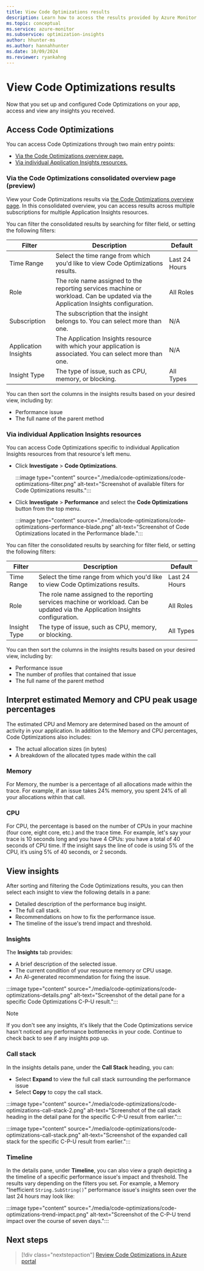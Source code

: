 ```yaml
---
title: View Code Optimizations results
description: Learn how to access the results provided by Azure Monitor's Code Optimizations feature.
ms.topic: conceptual
ms.service: azure-monitor
ms.subservice: optimization-insights
author: hhunter-ms
ms.author: hannahhunter
ms.date: 10/09/2024
ms.reviewer: ryankahng
---
```


# View Code Optimizations results

Now that you set up and configured Code Optimizations on your app, access and view any insights you received. 

## Access Code Optimizations

You can access Code Optimizations through two main entry points:

- [Via the Code Optimizations overview page.](#via-the-code-optimizations-overview-page-preview)
- [Via individual Application Insights resources.](#via-individual-application-insights-resources)

### Via the Code Optimizations consolidated overview page (preview)

View your Code Optimizations results via [the Code Optimizations overview page](https://aka.ms/codeoptimizations). In this consolidated overview, you can access results across multiple subscriptions for multiple Application Insights resources. 

<!--placeholder
:::image type="content" source="./media/code-optimizations/code-optimizations-performance-blade.png" alt-text="Screenshot of Code Optimizations located in the Performance blade.":::
-->

You can filter the consolidated results by searching for filter field, or setting the following filters:

| Filter | Description | Default |
| ------ | ----------- | ------- |
| Time Range | Select the time range from which you'd like to view Code Optimizations results. | Last 24 Hours | 
| Role | The role name assigned to the reporting services machine or workload. Can be updated via the Application Insights configuration. | All Roles |
| Subscription | The subscription that the insight belongs to. You can select more than one. | N/A |
| Application Insights | The Application Insights resource with which your application is associated. You can select more than one. | N/A |
| Insight Type | The type of issue, such as CPU, memory, or blocking. | All Types |

You can then sort the columns in the insights results based on your desired view, including by:
- Performance issue
- The full name of the parent method

### Via individual Application Insights resources

You can access Code Optimizations specific to individual Application Insights resources from that resource's left menu.

- Click **Investigate** > **Code Optimizations**.

   :::image type="content" source="./media/code-optimizations/code-optimizations-filter.png" alt-text="Screenshot of available filters for Code Optimizations results.":::

- Click **Investigate** > **Performance** and select the **Code Optimizations** button from the top menu.

   :::image type="content" source="./media/code-optimizations/code-optimizations-performance-blade.png" alt-text="Screenshot of Code Optimizations located in the Performance blade.":::


You can filter the consolidated results by searching for filter field, or setting the following filters:

| Filter | Description | Default |
| ------ | ----------- | ------- |
| Time Range | Select the time range from which you'd like to view Code Optimizations results. | Last 24 Hours | 
| Role | The role name assigned to the reporting services machine or workload. Can be updated via the Application Insights configuration. | All Roles |
| Insight Type | The type of issue, such as CPU, memory, or blocking. | All Types |

You can then sort the columns in the insights results based on your desired view, including by:
- Performance issue
- The number of profiles that contained that issue
- The full name of the parent method

## Interpret estimated Memory and CPU peak usage percentages

The estimated CPU and Memory are determined based on the amount of activity in your application. In addition to the Memory and CPU percentages, Code Optimizations also includes:

- The actual allocation sizes (in bytes)
- A breakdown of the allocated types made within the call

### Memory
For Memory, the number is a percentage of all allocations made within the trace. For example, if an issue takes 24% memory, you spent 24% of all your allocations within that call.

### CPU
For CPU, the percentage is based on the number of CPUs in your machine (four core, eight core, etc.) and the trace time. For example, let's say your trace is 10 seconds long and you have 4 CPUs: you have a total of 40 seconds of CPU time. If the insight says the line of code is using 5% of the CPU, it’s using 5% of 40 seconds, or 2 seconds.

## View insights

After sorting and filtering the Code Optimizations results, you can then select each insight to view the following details in a pane:

- Detailed description of the performance bug insight.
- The full call stack.
- Recommendations on how to fix the performance issue.
- The timeline of the issue's trend impact and threshold.

### Insights

The **Insights** tab provides:
- A brief description of the selected issue. 
- The current condition of your resource memory or CPU usage. 
- An AI-generated recommendation for fixing the issue. 

:::image type="content" source="./media/code-optimizations/code-optimizations-details.png" alt-text="Screenshot of the detail pane for a specific Code Optimizations C-P-U result.":::

> [!NOTE]
> If you don't see any insights, it's likely that the Code Optimizations service hasn't noticed any performance bottlenecks in your code. Continue to check back to see if any insights pop up. 

### Call stack

In the insights details pane, under the **Call Stack** heading, you can:

- Select **Expand** to view the full call stack surrounding the performance issue
- Select **Copy** to copy the call stack.

:::image type="content" source="./media/code-optimizations/code-optimizations-call-stack-2.png" alt-text="Screenshot of the call stack heading in the detail pane for the specific C-P-U result from earlier.":::

:::image type="content" source="./media/code-optimizations/code-optimizations-call-stack.png" alt-text="Screenshot of the expanded call stack for the specific C-P-U result from earlier.":::

### Timeline

In the details pane, under **Timeline**, you can also view a graph depicting a the timeline of a specific performance issue's impact and threshold. The results vary depending on the filters you set. For example, a Memory "Inefficient `String.SubString()`" performance issue's insights seen over the last 24 hours may look like:

:::image type="content" source="./media/code-optimizations/code-optimizations-trend-impact.png" alt-text="Screenshot of the C-P-U trend impact over the course of seven days.":::

## Next steps

> [!div class="nextstepaction"]
> [Review Code Optimizations in Azure portal](https://aka.ms/codeoptimizations)


